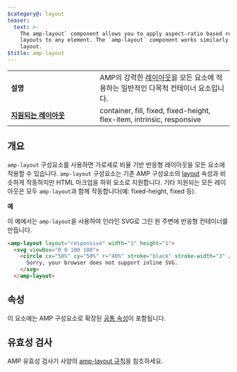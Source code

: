 ```yaml
---
$category@: layout
teaser:
  text: >-
    The amp-layout` component allows you to apply aspect-ratio based responsive
    layouts to any element. The `amp-layout` component works similarly to the
    layout.
$title: amp-layout
---
```



<!--
       Copyright 2016 The AMP HTML Authors. All Rights Reserved.

       Licensed under the Apache License, Version 2.0 (the "License");
     you may not use this file except in compliance with the License.
     You may obtain a copy of the License at

     http://www.apache.org/licenses/LICENSE-2.0

     Unless required by applicable law or agreed to in writing, software
     distributed under the License is distributed on an "AS-IS" BASIS,
     WITHOUT WARRANTIES OR CONDITIONS OF ANY KIND, either express or implied.
     See the License for the specific language governing permissions and
     limitations under the License.
-->



<table>
  <tr>
    <td width="40%"><strong>설명</strong></td>
    <td>AMP의 강력한 <a href="../../../documentation/guides-and-tutorials/develop/style_and_layout/control_layout.md#the-layout-attribute">레이아웃</a>을 모든 요소에 적용하는 일반적인 다목적 컨테이너 요소입니다.</td>
  </tr>
  <tr>
    <td class="col-fourty"><strong><a href="../../../documentation/guides-and-tutorials/develop/style_and_layout/control_layout.md">지원되는 레이아웃</a></strong></td>
    <td>container, fill, fixed, fixed-height, flex-item, intrinsic, responsive</td>
  </tr>
</table>

## 개요

`amp-layout` 구성요소를 사용하면 가로세로 비율 기반 반응형 레이아웃을 모든 요소에 적용할 수 있습니다. `amp-layout` 구성요소는 기존 AMP 구성요소의 [layout](../../../documentation/guides-and-tutorials/develop/style_and_layout/control_layout.md#the-layout-attribute) 속성과 비슷하게 작동하지만 HTML 마크업을 하위 요소로 지원합니다. 기타 지원되는 모든 레이아웃은 모두 `amp-layout`과 함께 작동합니다(예: fixed-height, fixed 등).

**예**

이 예에서는 `amp-layout`을 사용하여 인라인 SVG로 그린 원 주변에 반응형 컨테이너를 만듭니다.

```html
<amp-layout layout="responsive" width="1" height="1">
  <svg viewBox="0 0 100 100">
    <circle cx="50%" cy="50%" r="40%" stroke="black" stroke-width="3" />
      Sorry, your browser does not support inline SVG.
    </svg>
  </amp-layout>
```

## 속성

이 요소에는 AMP 구성요소로 확장된 [공통 속성](../../../documentation/guides-and-tutorials/learn/common_attributes.md)이 포함됩니다.

## 유효성 검사

AMP 유효성 검사기 사양의 [amp-layout 규칙](https://github.com/ampproject/amphtml/blob/master/validator/validator-main.protoascii)을 참조하세요.
